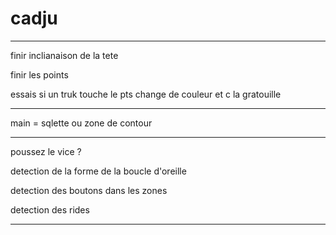 # cadju


-------------------------------

finir inclianaison de la tete

finir les points

essais si un truk touche le pts change de couleur et c la gratouille










------------------------------

main = sqlette ou zone de contour


-----------------------------

poussez le vice ?

detection de la forme de la boucle d'oreille

detection des boutons dans les zones

detection des rides

-----------------------------


